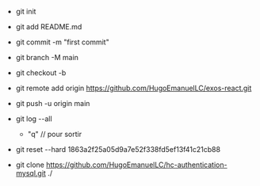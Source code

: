 * git init
* git add README.md
* git commit -m "first commit"
* git branch -M main
* git checkout -b <branche>
* git remote add origin https://github.com/HugoEmanuelLC/exos-react.git
* git push -u origin main


* git log --all
    * "q" // pour sortir
* git reset --hard 1863a2f25a05d9a7e52f338fd5ef13f41c21cb88

* git clone https://github.com/HugoEmanuelLC/hc-authentication-mysql.git ./